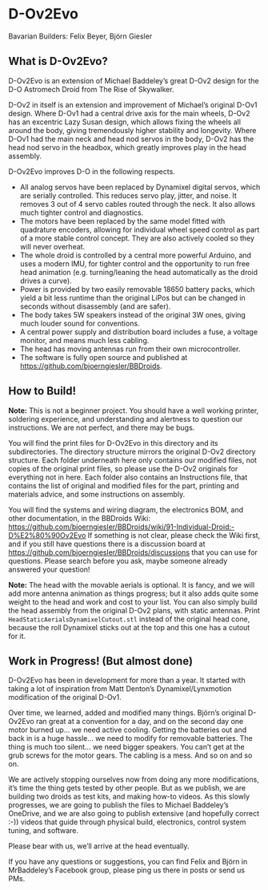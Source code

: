 # D-Ov2Evo
Bavarian Builders: Felix Beyer, Björn Giesler

## What is D-Ov2Evo?

D-Ov2Evo is an extension of Michael Baddeley’s great D-Ov2 design for the D-O Astromech Droid from The Rise of Skywalker. 

D-Ov2 in itself is an extension and improvement of Michael’s original D-Ov1 design. Where D-Ov1 had a central drive axis for the main wheels, D-Ov2 has an excentric Lazy Susan design, which allows fixing the wheels all around the body, giving tremendously higher stability and longevity. Where D-Ov1 had the main neck and head nod servos in the body, D-Ov2 has the head nod servo in the headbox, which greatly improves play in the head assembly.

D-Ov2Evo improves D-O in the following respects.

* All analog servos have been replaced by Dynamixel digital servos, which are serially controlled. This reduces servo play, jitter, and noise. It removes 3 out of 4 servo cables routed through the neck. It also allows much tighter control and diagnostics.
* The motors have been replaced by the same model fitted with quadrature encoders, allowing for individual wheel speed control as part of a more stable control concept. They are also actively cooled so they will never overheat.
* The whole droid is controlled by a central more powerful Arduino, and uses a modern IMU, for tighter control and the opportunity to run free head animation (e.g. turning/leaning the head automatically as the droid drives a curve).
* Power is provided by two easily removable 18650 battery packs, which yield a bit less runtime than the original LiPos but can be changed in seconds without disassembly (and are safer).
* The body takes 5W speakers instead of the original 3W ones, giving much louder sound for conventions.
* A central power supply and distribution board includes a fuse, a voltage monitor, and means much less cabling.
* The head has moving antennas run from their own microcontroller.
* The software is fully open source and published at https://github.com/bjoerngiesler/BBDroids. 

## How to Build!

**Note:** This is not a beginner project. You should have a well working printer, soldering experience, and understanding and alertness to question our instructions. We are not perfect, and there may be bugs.

You will find the print files for D-Ov2Evo in this directory and its subdirectories. The directory structure mirrors the original D-Ov2 directory structure. Each folder underneath here only contains our modified files, not copies of the original print files, so please use the D-Ov2 originals for everything not in here. Each folder also contains an Instructions file, that contains the list of original and modified files for the part, printing and materials advice, and some instructions on assembly.

You will find the systems and wiring diagram, the electronics BOM, and other documentation, in the BBDroids Wiki: https://github.com/bjoerngiesler/BBDroids/wiki/91-Individual-Droid:-D%E2%80%90Ov2Evo If something is not clear, please check the Wiki first, and if you still have questions there is a discussion board at https://github.com/bjoerngiesler/BBDroids/discussions that you can use for questions. Please search before you ask, maybe someone already answered your question!

**Note:** The head with the movable aerials is optional. It is fancy, and we will add more antenna animation as things progress; but it also adds quite some weight to the head and work and cost to your list. You can also simply build the head assembly from the original D-Ov2 plans, with static antennas. Print `HeadStaticAerialsDynamixelCutout.stl` instead of the original head cone, because the roll Dynamixel sticks out at the top and this one has a cutout for it.

## Work in Progress! (But almost done)

D-Ov2Evo has been in development for more than a year. It started with taking a lot of inspiration from Matt Denton’s Dynamixel/Lynxmotion modification of the original D-Ov1.

Over time, we learned, added and modified many things. Björn’s original D-Ov2Evo ran great at a convention for a day, and on the second day one motor burned up… we need active cooling. Getting the batteries out and back in is a huge hassle… we need to modify for removable batteries. The thing is much too silent… we need bigger speakers. You can’t get at the grub screws for the motor gears. The cabling is a mess. And so on and so on. 

We are actively stopping ourselves now from doing any more modifications, it’s time the thing gets tested by other people. But as we publish, we are building two droids as test kits, and making how-to videos. As this slowly progresses, we are going to publish the files to Michael Baddeley’s OneDrive, and we are also going to publish extensive (and hopefully correct :-)) videos that guide through physical build, electronics, control system tuning, and software.

Please bear with us, we’ll arrive at the head eventually.

If you have any questions or suggestions, you can find Felix and Björn in MrBaddeley’s Facebook group, please ping us there in posts or send us PMs.